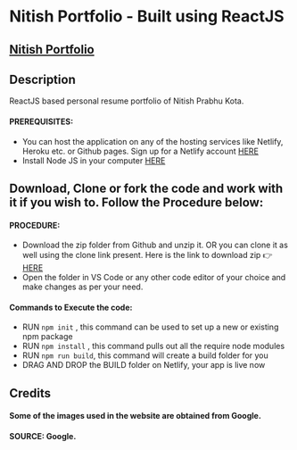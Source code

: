 # Nitish Portfolio - Built using ReactJS    

## <a href="https://nitish-prabhu-kota.netlify.app" target="_blank">Nitish Portfolio</a>

## Description
ReactJS based personal resume portfolio of Nitish Prabhu Kota. 


#### PREREQUISITES:
- You can host the application on any of the hosting services like Netlify, Heroku etc. or Github pages. Sign up for a Netlify account <a href='https://www.netlify.com' target="_blank">HERE</a>
- Install Node JS in your computer <a href='https://nodejs.org/en/' target="_blank">HERE</a>

## Download, Clone or fork the code and work with it if you wish to. Follow the Procedure below:
#### PROCEDURE:
- Download the zip folder from Github and unzip it. OR you can clone it as well using the clone link present.
Here is the link to download zip 👉 <a href='https://github.com/nitishprabhu26/NitishPortfolio' target="_blank">HERE</a>
- Open the folder in VS Code or any other code editor of your choice and make changes as per your need.

#### Commands to Execute the code:
- RUN <code>npm init</code> , this command can be used to set up a new or existing npm package
- RUN <code>npm install</code> , this command pulls out all the require node modules
- RUN <code>npm run build</code>, this command will create a build folder for you
- DRAG AND DROP the BUILD folder on Netlify, your app is live now


## Credits
#### Some of the images used in the website are obtained from Google. 
#### SOURCE: Google.
